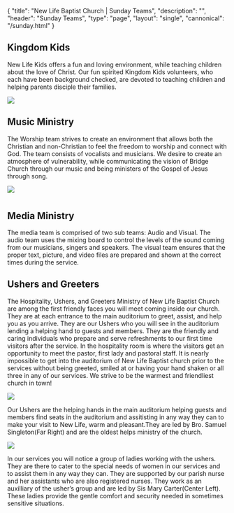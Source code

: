 {
	"title": "New Life Baptist Church | Sunday Teams",
	"description": "",
	"header": "Sunday Teams",
	"type": "page",
	"layout": "single",
	"cannonical": "/sunday.html"
}
<section class="interior-section">
	<div class="container">
		<div class="row">
			<div class="col-xs-12 col-md-6">
				<h2>Kingdom Kids</h2>
				<p class="text-justify">New Life Kids offers a fun and loving environment, while teaching children about the love of Christ. Our fun spirited Kingdom Kids volunteers, who each have been background checked, are devoted to teaching children and helping parents disciple their families.</p>
			</div>
			<div class="col-xs-12 col-md-6">
				<img src="/images/ministry/kids1.png">	
			</div>
		</div>
	</div>
</section>
<!-- <section class="interior-section">
	<div class="container">
		<div class="row">
			<div class="col-md-6">
			</div>
			<div class="col-md-6">
				<h2>New Life Nursery</h2>
			</div>
		</div>
	</div>
</section> -->
<section class="interior-section">
	<div class="container">	
		<div class="row">
			<div class="col-xs-12 col-md-6">
			<h2>Music Ministry</h2>
			<p class="text-justify">The Worship team strives to create an environment that allows both the Christian and non-Christian to feel the freedom to worship and connect with God. The team consists of vocalists and musicians. We desire to create an atmosphere of vulnerability, while communicating the vision of Bridge Church through our music and being ministers of the Gospel of Jesus through song.</p>
			</div>
			<div class="col-xs-12  col-md-6">	
				<img src="/images/ministry/worshipTeam.jpg">
			</div>
		</div>
	</div>
</section>
<section class="interior-section">
	<div class="container">	
		<div class="row">
			<div class="col-xs-12 col-md-6" style="margin-bottom:40px;">
				<div class="section-icon with-border" style="margin: 0 auto;">
					<i class="icon-mixer-2"></i>
				</div>	
			</div>
			<div class="col-xs-12 col-md-6">
				<h2>Media Ministry</h2>
				<p class="text-justify">
					The media team is comprised of two sub teams: Audio and Visual. The audio team uses the mixing board to control the levels of the sound coming from our musicians, singers and speakers. The visual team ensures that the proper text, picture, and video files are prepared and shown at the correct times during the service.
				</p>	
			</div>
		</div>
	</div>
</section>
<section class="interior-section">
	<div class="container">
		<div class="row">
    	<div class="col-xs-12 col-md-12">
				<h2>Ushers and Greeters</h2>
				<p class="text-justify">The Hospitality, Ushers, and Greeters Ministry of New Life Baptist Church are among the first friendly faces you will meet coming inside our church. They are at each entrance to the main auditorium to greet, assist, and help you as you arrive. They are our Ushers who you will see in the auditorium lending a helping hand to guests and members. They are the friendly and caring individuals who prepare and serve refreshments to our first time visitors after the service.  In the hospitality room is where the visitors get an opportunity to meet the pastor, first lady and pastoral staff.  It is nearly impossible to get into the auditorium of New Life Baptist church prior to the services without being greeted, smiled at or having your hand shaken or all three in any of our services.  We strive to be the warmest and friendliest church in town!</p>
			</div>
			<div class="col-xs-12 col-md-6">
				<img src="/images/ministry/ushersMen.jpg">
				<p class="text-justify">Our Ushers are the helping hands in the main auditorium helping guests and members find seats in the auditorium and assitisting in any way they can to make your visit to New Life, warm and pleasant.They are led by Bro. Samuel Singleton(Far Right) and are the oldest helps ministry of the church.</p>
			</div>
			<div class="col-xs-12 col-md-6">
				<img src="/images/ministry/UshersWomen.JPG">
				<p class="text-justify">In our services you will notice a group of ladies working with the ushers. They are there to cater to the special needs of women in our services and to assist them in any way they can. They are supported by our parish nurse and her assistants who are also registered nurses.
				They work as an auxilliary of the usher’s group and are led by Sis Mary Carter(Center Left). These ladies provide the gentle comfort and security needed in sometimes sensitive situations.</p>
			</div>
    </div>
	</div>
</section>

